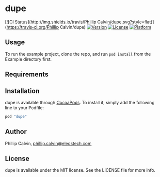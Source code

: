# dupe

[![CI Status](http://img.shields.io/travis/Phillip Calvin/dupe.svg?style=flat)](https://travis-ci.org/Phillip Calvin/dupe)
[![Version](https://img.shields.io/cocoapods/v/dupe.svg?style=flat)](http://cocoapods.org/pods/dupe)
[![License](https://img.shields.io/cocoapods/l/dupe.svg?style=flat)](http://cocoapods.org/pods/dupe)
[![Platform](https://img.shields.io/cocoapods/p/dupe.svg?style=flat)](http://cocoapods.org/pods/dupe)

## Usage

To run the example project, clone the repo, and run `pod install` from the Example directory first.

## Requirements

## Installation

dupe is available through [CocoaPods](http://cocoapods.org). To install
it, simply add the following line to your Podfile:

```ruby
pod "dupe"
```

## Author

Phillip Calvin, phillip.calvin@eleostech.com

## License

dupe is available under the MIT license. See the LICENSE file for more info.
